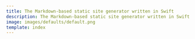 ```yaml
---
title: The Markdown-based static site generator written in Swift 
description: The Markdown-based static site generator written in Swift 
image: images/defaults/default.png
template: index
---
```

